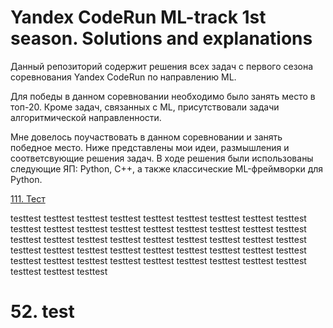 # Yandex CodeRun ML-track 1st season. Solutions and explanations
Данный репозиторий содержит решения всех задач с первого сезона соревнования Yandex CodeRun по направлению ML. 

Для победы в данном соревновании необходимо было занять место в топ-20. Кроме задач, связанных с ML, присутствовали задачи алгоритмической направленности.

Мне довелось поучаствовать в данном соревновании и занять победное место. Ниже представлены мои идеи, размышления и соответсвующие решения задач. В ходе решения были использованы следующие ЯП: Python, C++, а также классические ML-фреймворки для Python.

[111. Тест](#52.-test)

testtest
testtest
testtest
testtest
testtest
testtest
testtest
testtest
testtest
testtest
testtest
testtest
testtest
testtest
testtest
testtest
testtest
testtest
testtest
testtest
testtest
testtest
testtest
testtest
testtest
testtest
testtest
testtest
testtest
testtest
testtest
testtest
testtest
testtest
testtest
testtest
testtest
testtest
testtest
testtest
testtest
testtest
testtest
testtest
testtest
testtest
testtest
testtest
# 52. test
